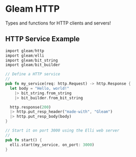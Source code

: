 # Gleam HTTP

Types and functions for HTTP clients and servers!

## HTTP Service Example

```rust
import gleam/http
import gleam/elli
import gleam/bit_string
import gleam/bit_builder

// Define a HTTP service
//
pub fn my_service(req: http.Request) -> http.Response {
  let body = "Hello, world!"
    |> bit_string.from_string
    |> bit_builder.from_bit_string

  http.response(200)
  |> http.put_resp_header("made-with", "Gleam")
  |> http.put_resp_body(body)
}

// Start it on port 3000 using the Elli web server
//
pub fn start() {
  elli.start(my_service, on_port: 3000)
}
```
